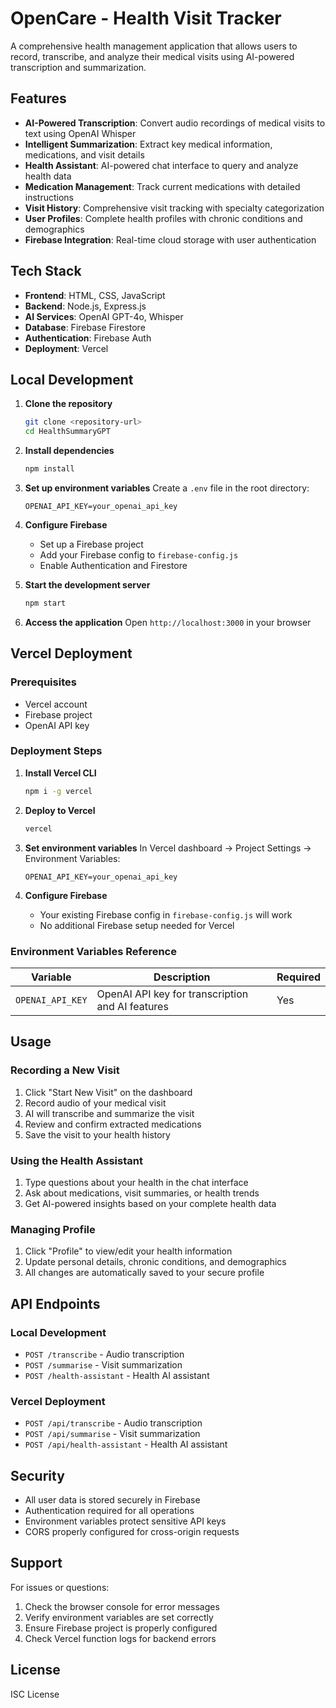 # OpenCare - Health Visit Tracker

A comprehensive health management application that allows users to record, transcribe, and analyze their medical visits using AI-powered transcription and summarization.

## Features

- **AI-Powered Transcription**: Convert audio recordings of medical visits to text using OpenAI Whisper
- **Intelligent Summarization**: Extract key medical information, medications, and visit details
- **Health Assistant**: AI-powered chat interface to query and analyze health data
- **Medication Management**: Track current medications with detailed instructions
- **Visit History**: Comprehensive visit tracking with specialty categorization
- **User Profiles**: Complete health profiles with chronic conditions and demographics
- **Firebase Integration**: Real-time cloud storage with user authentication

## Tech Stack

- **Frontend**: HTML, CSS, JavaScript
- **Backend**: Node.js, Express.js
- **AI Services**: OpenAI GPT-4o, Whisper
- **Database**: Firebase Firestore
- **Authentication**: Firebase Auth
- **Deployment**: Vercel

## Local Development

1. **Clone the repository**
   ```bash
   git clone <repository-url>
   cd HealthSummaryGPT
   ```

2. **Install dependencies**
   ```bash
   npm install
   ```

3. **Set up environment variables**
   Create a `.env` file in the root directory:
   ```env
   OPENAI_API_KEY=your_openai_api_key
   ```

4. **Configure Firebase**
   - Set up a Firebase project
   - Add your Firebase config to `firebase-config.js`
   - Enable Authentication and Firestore

5. **Start the development server**
   ```bash
   npm start
   ```

6. **Access the application**
   Open `http://localhost:3000` in your browser

## Vercel Deployment

### Prerequisites
- Vercel account
- Firebase project
- OpenAI API key

### Deployment Steps

1. **Install Vercel CLI**
   ```bash
   npm i -g vercel
   ```

2. **Deploy to Vercel**
   ```bash
   vercel
   ```

3. **Set environment variables**
   In Vercel dashboard → Project Settings → Environment Variables:
   ```
   OPENAI_API_KEY=your_openai_api_key
   ```

4. **Configure Firebase**
   - Your existing Firebase config in `firebase-config.js` will work
   - No additional Firebase setup needed for Vercel

### Environment Variables Reference

| Variable | Description | Required |
|----------|-------------|----------|
| `OPENAI_API_KEY` | OpenAI API key for transcription and AI features | Yes |

## Usage

### Recording a New Visit
1. Click "Start New Visit" on the dashboard
2. Record audio of your medical visit
3. AI will transcribe and summarize the visit
4. Review and confirm extracted medications
5. Save the visit to your health history

### Using the Health Assistant
1. Type questions about your health in the chat interface
2. Ask about medications, visit summaries, or health trends
3. Get AI-powered insights based on your complete health data

### Managing Profile
1. Click "Profile" to view/edit your health information
2. Update personal details, chronic conditions, and demographics
3. All changes are automatically saved to your secure profile

## API Endpoints

### Local Development
- `POST /transcribe` - Audio transcription
- `POST /summarise` - Visit summarization
- `POST /health-assistant` - Health AI assistant

### Vercel Deployment
- `POST /api/transcribe` - Audio transcription
- `POST /api/summarise` - Visit summarization
- `POST /api/health-assistant` - Health AI assistant

## Security

- All user data is stored securely in Firebase
- Authentication required for all operations
- Environment variables protect sensitive API keys
- CORS properly configured for cross-origin requests

## Support

For issues or questions:
1. Check the browser console for error messages
2. Verify environment variables are set correctly
3. Ensure Firebase project is properly configured
4. Check Vercel function logs for backend errors

## License

ISC License
